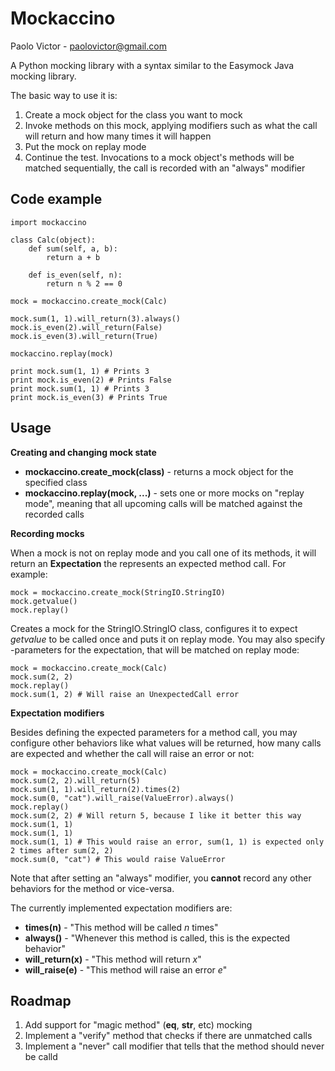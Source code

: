 # Mockaccino 

Paolo Victor - paolovictor@gmail.com

A Python mocking library with a syntax similar to the Easymock Java mocking library.

The basic way to use it is:

1. Create a mock object for the class you want to mock
2. Invoke methods on this mock, applying modifiers such as what the call will return and how many times it will happen
3. Put the mock on replay mode
4. Continue the test. Invocations to a mock object's methods will be matched sequentially, the call is recorded with an "always" modifier

## Code example

    import mockaccino

    class Calc(object):
        def sum(self, a, b):
            return a + b

        def is_even(self, n):
            return n % 2 == 0

    mock = mockaccino.create_mock(Calc)

    mock.sum(1, 1).will_return(3).always()
    mock.is_even(2).will_return(False)
    mock.is_even(3).will_return(True)

    mockaccino.replay(mock)

    print mock.sum(1, 1) # Prints 3
    print mock.is_even(2) # Prints False
    print mock.sum(1, 1) # Prints 3
    print mock.is_even(3) # Prints True

## Usage

__Creating and changing mock state__

* __mockaccino.create_mock(class)__ - returns a mock object for the specified class
* __mockaccino.replay(mock, ...)__ - sets one or more mocks on "replay mode", meaning that all upcoming calls will be matched against the recorded calls

__Recording mocks__

When a mock is not on replay mode and you call one of its methods, it will return an __Expectation__ the represents an expected method call. For example:

    mock = mockaccino.create_mock(StringIO.StringIO)
    mock.getvalue()
    mock.replay()

Creates a mock for the StringIO.StringIO class, configures it to expect _getvalue_ to be called once and puts it on replay mode. You may also specify -parameters for the expectation, that will be matched on replay mode:

    mock = mockaccino.create_mock(Calc)
    mock.sum(2, 2)
    mock.replay()
    mock.sum(1, 2) # Will raise an UnexpectedCall error

__Expectation modifiers__

Besides defining the expected parameters for a method call, you may configure other behaviors like what values will be returned, how many calls are expected and whether the call will raise an error or not:

    mock = mockaccino.create_mock(Calc)
    mock.sum(2, 2).will_return(5)
    mock.sum(1, 1).will_return(2).times(2)
    mock.sum(0, "cat").will_raise(ValueError).always()
    mock.replay() 
    mock.sum(2, 2) # Will return 5, because I like it better this way
    mock.sum(1, 1)
    mock.sum(1, 1)
    mock.sum(1, 1) # This would raise an error, sum(1, 1) is expected only 2 times after sum(2, 2)
    mock.sum(0, "cat") # This would raise ValueError

Note that after setting an "always" modifier, you __cannot__ record any other behaviors for the method or vice-versa.

The currently implemented expectation modifiers are:

* __times(n)__ - "This method will be called _n_ times"
* __always()__ - "Whenever this method is called, this is the expected behavior"
* __will\_return(x)__ - "This method will return _x_"
* __will\_raise(e)__ - "This method will raise an error _e_"

## Roadmap

1. Add support for "magic method" (__eq__, __str__, etc) mocking
2. Implement a "verify" method that checks if there are unmatched calls
2. Implement a "never" call modifier that tells that the method should never be calld
